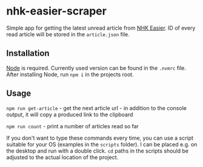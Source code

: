 # nhk-easier-scraper

Simple app for getting the latest unread article from [NHK Easier](https://nhkeasier.com/). ID of every read article will be stored in the `article.json` file.

## Installation

[Node](https://nodejs.org) is required. Currently used version can be found in the `.nvmrc` file. After installing Node, run `npm i` in the projects root.

## Usage

`npm run get-article` - get the next article url - in addition to the console output, it will copy a produced link to the clipboard

`npm run count` - print a number of articles read so far

If you don't want to type these commands every time, you can use a script suitable for your OS (examples in the `scripts` folder). I can be placed e.g. on the desktop and run with a double click. `cd` paths in the scripts should be adjusted to the actual location of the project.

